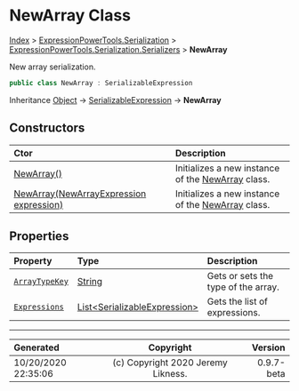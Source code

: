 ﻿# NewArray Class

[Index](../index.md) > [ExpressionPowerTools.Serialization](ExpressionPowerTools.Serialization.a.md) > [ExpressionPowerTools.Serialization.Serializers](ExpressionPowerTools.Serialization.Serializers.n.md) > **NewArray**

New array serialization.

```csharp
public class NewArray : SerializableExpression
```

Inheritance [Object](https://docs.microsoft.com/dotnet/api/system.object) → [SerializableExpression](ExpressionPowerTools.Serialization.Serializers.SerializableExpression.cs.md) → **NewArray**

## Constructors

| Ctor | Description |
| :-- | :-- |
| [NewArray()](ExpressionPowerTools.Serialization.Serializers.NewArray.ctor.md#newarray) | Initializes a new instance of the [NewArray](ExpressionPowerTools.Serialization.Serializers.NewArray.cs.md) class. |
| [NewArray(NewArrayExpression expression)](ExpressionPowerTools.Serialization.Serializers.NewArray.ctor.md#newarraynewarrayexpression-expression) | Initializes a new instance of the [NewArray](ExpressionPowerTools.Serialization.Serializers.NewArray.cs.md) class. |
## Properties

| Property | Type | Description |
| :-- | :-- | :-- |
| [`ArrayTypeKey`](ExpressionPowerTools.Serialization.Serializers.NewArray.ArrayTypeKey.prop.md) | [String](https://docs.microsoft.com/dotnet/api/system.string) | Gets or sets the type of the array. |
| [`Expressions`](ExpressionPowerTools.Serialization.Serializers.NewArray.Expressions.prop.md) | [List&lt;SerializableExpression>](https://docs.microsoft.com/dotnet/api/system.collections.generic.list-1) | Gets the list of expressions. |


---

| Generated | Copyright | Version |
| :-- | :-: | --: |
| 10/20/2020 22:35:06 | (c) Copyright 2020 Jeremy Likness. | 0.9.7-beta |
